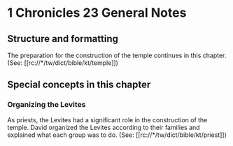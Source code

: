 # 1 Chronicles 23 General Notes
## Structure and formatting

The preparation for the construction of the temple continues in this chapter. (See: [[rc://*/tw/dict/bible/kt/temple]])

## Special concepts in this chapter

### Organizing the Levites
As priests, the Levites had a significant role in the construction of the temple. David organized the Levites according to their families and explained what each group was to do. (See: [[rc://*/tw/dict/bible/kt/priest]])